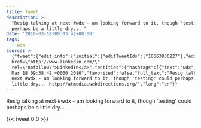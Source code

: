 ```yaml
---
title: Tweet
description: >-
  "Resig talking at next #wdx - am looking forward to it, though 'testing' could
  perhaps be a little dry... "
date: '2010-03-18T09:03:42+00:00'
tags:
  - wdx
source: >-
  {"tweet":{"edit_info":{"initial":{"editTweetIds":["10663836227"],"editableUntil":"2010-03-18T10:38:42.000Z","editsRemaining":"5","isEditEligible":true}},"retweeted":false,"source":"<a
  href=\"http://www.linkedin.com/\"
  rel=\"nofollow\">LinkedIn</a>","entities":{"hashtags":[{"text":"wdx","indices":["22","26"]}],"symbols":[],"user_mentions":[],"urls":[]},"display_text_range":["0","138"],"favorite_count":"0","id_str":"10663836227","truncated":false,"retweet_count":"0","id":"10663836227","created_at":"Thu
  Mar 18 09:38:42 +0000 2010","favorited":false,"full_text":"Resig talking at
  next #wdx - am looking forward to it, though 'testing' could perhaps be a
  little dry... http://atmedia.webdirections.org/","lang":"en"}}
---
```

Resig talking at next #wdx - am looking forward to it, though 'testing' could perhaps be a little dry... 
    
{{< tweet 0 0 >}}
    
